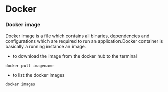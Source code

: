 # Docker

### Docker image 

Docker image is a file which contains all binaries, dependencies and configurations which are required to run an application.Docker container is basically a running instance an image.

* to download the image from the docker hub to the terminal 

```
docker pull imagename
```

* to list the docker images 

```
docker images
```



